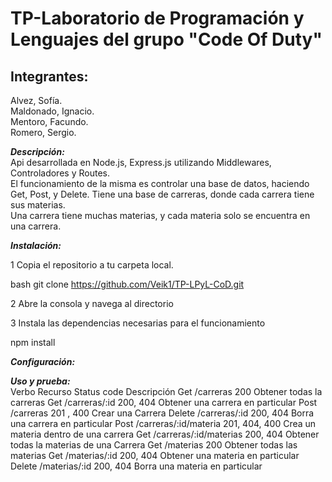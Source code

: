 # TP-Laboratorio de Programación y Lenguajes del grupo "Code Of Duty"

## Integrantes: 

Alvez, Sofía.  
Maldonado, Ignacio.  
Mentoro, Facundo.  
Romero, Sergio.  


***Descripción:***  
Api desarrollada en Node.js, Express.js utilizando Middlewares, Controladores y Routes.  
El funcionamiento de la misma es controlar una base de datos, haciendo Get, Post, y Delete.
Tiene una base de carreras, donde cada carrera tiene sus materias.   
Una carrera tiene muchas materias, y cada materia solo se encuentra en una carrera.  

***Instalación:***  

1 Copia el repositorio a tu carpeta local.  
 
 bash
   git clone https://github.com/Veik1/TP-LPyL-CoD.git

2 Abre la consola y navega al directorio   

3 Instala las dependencias necesarias para el funcionamiento  
  
  npm install 


***Configuración:***   


***Uso y prueba:***  
Verbo	Recurso	Status code	Descripción
Get	/carreras	200	Obtener todas la carreras
Get	/carreras/:id	200, 404	Obtener una carrera en particular
Post	/carreras	201 , 400	Crear una Carrera
Delete	/carreras/:id	200, 404	Borra una carrera en particular
Post	/carreras/:id/materia	201, 404, 400	Crea un materia dentro de una carrera
Get	/carreras/:id/materias	200, 404	Obtener todas la materias de una Carrera
Get	/materias	200	Obtener todas las materias
Get	/materias/:id	200, 404	Obtener una materia en particular
Delete	/materias/:id	200, 404	Borra una materia en particular








